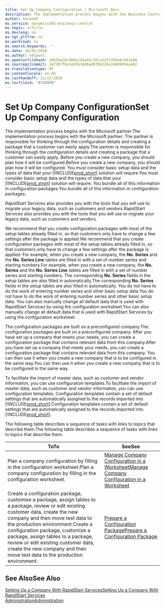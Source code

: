 ```yaml
---
title: Set Up Company Configuration | Microsoft Docs
description: The implementation process begins with the Business Central solution will require. You bundle all of this information into configuration packages.
author: SorenGP
ms.service: dynamics365-business-central
ms.topic: article
ms.devlang: na
ms.tgt_pltfrm: na
ms.workload: na
ms.search.keywords: ''
ms.date: 10/01/2020
ms.author: edupont
ms.openlocfilehash: e9b54a28c960ccdaa41c16cce237266e8cb43a88
ms.sourcegitcommit: 2e7307fbe1eb3b34d0ad9356226a19409054a402
ms.translationtype: HT
ms.contentlocale: en-AU
ms.lasthandoff: 12/17/2020
ms.locfileid: "4745950"
---
```

# <a name="set-up-company-configuration"></a><span data-ttu-id="8644c-104">Set Up Company Configuration</span><span class="sxs-lookup"><span data-stu-id="8644c-104">Set Up Company Configuration</span></span>
<span data-ttu-id="8644c-105">The implementation process begins with the Microsoft partner.</span><span class="sxs-lookup"><span data-stu-id="8644c-105">The implementation process begins with the Microsoft partner.</span></span> <span data-ttu-id="8644c-106">The partner is responsible for thinking through the configuration details and creating a package that a customer can easily apply.</span><span class="sxs-lookup"><span data-stu-id="8644c-106">The partner is responsible for thinking through the configuration details and creating a package that a customer can easily apply.</span></span> <span data-ttu-id="8644c-107">Before you create a new company, you should plan how it will be configured.</span><span class="sxs-lookup"><span data-stu-id="8644c-107">Before you create a new company, you should plan how it will be configured.</span></span> <span data-ttu-id="8644c-108">You must consider basic setup data and the types of data that your [!INCLUDE[prod_short](includes/prod_short.md)] solution will require.</span><span class="sxs-lookup"><span data-stu-id="8644c-108">You must consider basic setup data and the types of data that your [!INCLUDE[prod_short](includes/prod_short.md)] solution will require.</span></span> <span data-ttu-id="8644c-109">You bundle all of this information in configuration packages.</span><span class="sxs-lookup"><span data-stu-id="8644c-109">You bundle all of this information in configuration packages.</span></span>

<span data-ttu-id="8644c-110">RapidStart Services also provides you with the tools that you will use to migrate your legacy data, such as customers and vendors.</span><span class="sxs-lookup"><span data-stu-id="8644c-110">RapidStart Services also provides you with the tools that you will use to migrate your legacy data, such as customers and vendors.</span></span>  

<span data-ttu-id="8644c-111">We recommend that you create configuration packages with most of the setup tables already filled in, so that customers only have to change a few settings after the package is applied.</span><span class="sxs-lookup"><span data-stu-id="8644c-111">We recommend that you create configuration packages with most of the setup tables already filled in, so that customers only have to change a few settings after the package is applied.</span></span> <span data-ttu-id="8644c-112">For example, when you create a new company, the **No. Series** and the **No. Series Line** tables are filled in with a set of number series and starting numbers.</span><span class="sxs-lookup"><span data-stu-id="8644c-112">For example, when you create a new company, the **No. Series** and the **No. Series Line** tables are filled in with a set of number series and starting numbers.</span></span> <span data-ttu-id="8644c-113">The corresponding **No. Series** fields in the setup tables are also filled in automatically.</span><span class="sxs-lookup"><span data-stu-id="8644c-113">The corresponding **No. Series** fields in the setup tables are also filled in automatically.</span></span> <span data-ttu-id="8644c-114">You do not have to do the work of entering number series and other basic setup data.</span><span class="sxs-lookup"><span data-stu-id="8644c-114">You do not have to do the work of entering number series and other basic setup data.</span></span> <span data-ttu-id="8644c-115">You can also manually change all default data that is used with RapidStart Services by using the configuration worksheet.</span><span class="sxs-lookup"><span data-stu-id="8644c-115">You can also manually change all default data that is used with RapidStart Services by using the configuration worksheet.</span></span>  

<span data-ttu-id="8644c-116">The configuration packages are built on a preconfigured company.</span><span class="sxs-lookup"><span data-stu-id="8644c-116">The configuration packages are built on a preconfigured company.</span></span> <span data-ttu-id="8644c-117">After you have set up a company that meets your needs, you can create a configuration package that contains relevant data from this company.</span><span class="sxs-lookup"><span data-stu-id="8644c-117">After you have set up a company that meets your needs, you can create a configuration package that contains relevant data from this company.</span></span> <span data-ttu-id="8644c-118">You can then use it when you create a new company that is to be configured in the same way.</span><span class="sxs-lookup"><span data-stu-id="8644c-118">You can then use it when you create a new company that is to be configured in the same way.</span></span>  

<span data-ttu-id="8644c-119">To facilitate the import of master data, such as customer and vendor information, you can use configuration templates.</span><span class="sxs-lookup"><span data-stu-id="8644c-119">To facilitate the import of master data, such as customer and vendor information, you can use configuration templates.</span></span> <span data-ttu-id="8644c-120">Configuration templates contain a set of default settings that are automatically assigned to the records imported into [!INCLUDE[prod_short](includes/prod_short.md)].</span><span class="sxs-lookup"><span data-stu-id="8644c-120">Configuration templates contain a set of default settings that are automatically assigned to the records imported into [!INCLUDE[prod_short](includes/prod_short.md)].</span></span>

<span data-ttu-id="8644c-121">The following table describes a sequence of tasks with links to topics that describe them.</span><span class="sxs-lookup"><span data-stu-id="8644c-121">The following table describes a sequence of tasks with links to topics that describe them.</span></span>

|<span data-ttu-id="8644c-122">**To**</span><span class="sxs-lookup"><span data-stu-id="8644c-122">**To**</span></span>|<span data-ttu-id="8644c-123">**See**</span><span class="sxs-lookup"><span data-stu-id="8644c-123">**See**</span></span>|  
|------------|-------------|  
|<span data-ttu-id="8644c-124">Plan a company configuration by filling in the configuration worksheet.</span><span class="sxs-lookup"><span data-stu-id="8644c-124">Plan a company configuration by filling in the configuration worksheet.</span></span>|[<span data-ttu-id="8644c-125">Manage Company Configuration in a Worksheet</span><span class="sxs-lookup"><span data-stu-id="8644c-125">Manage Company Configuration in a Worksheet</span></span>](admin-how-to-manage-company-configuration-in-a-worksheet.md)|  
|<span data-ttu-id="8644c-126">Create a configuration package, customise a package, assign tables to a package, review or edit existing customer data, create the new company and then move test data to the production environment.</span><span class="sxs-lookup"><span data-stu-id="8644c-126">Create a configuration package, customize a package, assign tables to a package, review or edit existing customer data, create the new company and then move test data to the production environment.</span></span>|[<span data-ttu-id="8644c-127">Prepare a Configuration Package</span><span class="sxs-lookup"><span data-stu-id="8644c-127">Prepare a Configuration Package</span></span>](admin-how-to-prepare-a-configuration-package.md)| 

## <a name="see-also"></a><span data-ttu-id="8644c-128">See Also</span><span class="sxs-lookup"><span data-stu-id="8644c-128">See Also</span></span>  
[<span data-ttu-id="8644c-129">Setting Up a Company With RapidStart Services</span><span class="sxs-lookup"><span data-stu-id="8644c-129">Setting Up a Company With RapidStart Services</span></span>](admin-set-up-a-company-with-rapidstart.md)  
[<span data-ttu-id="8644c-130">Administration</span><span class="sxs-lookup"><span data-stu-id="8644c-130">Administration</span></span>](admin-setup-and-administration.md)
